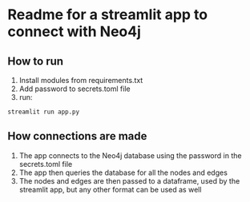 # Readme for a streamlit app to connect with Neo4j
## How to run

1. Install modules from requirements.txt
2. Add password to secrets.toml file
3. run:

```
streamlit run app.py
```

## How connections are made

1. The app connects to the Neo4j database using the password in the secrets.toml file
2. The app then queries the database for all the nodes and edges
3. The nodes and edges are then passed to a dataframe, used by the streamlit app, but any other format can be used as well